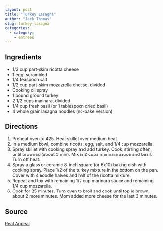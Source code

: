 ```yaml
---
layout: post
title: "Turkey Lasagna"
author: "Jack Thomas"
slug: turkey-lasagna
categories:
  - category:
    - entrees
---
```


## Ingredients

- 1/3 cup part-skim ricotta cheese
- 1 egg, scrambled
- 1/4 teaspoon salt
- 1/2 cup part-skim mozazrella cheese, divided
- Cooking oil spray
- 1 pound ground turkey
- 2 1/2 cups marinara, divided
- 1/4 cup fresh basil (or 1 tablespoon dried basil)
- 4 whole grain lasagna noodles (no-bake version)

## Directions

1. Preheat oven to 425. Heat skillet over medium heat.
2. In a medium bowl, combine ricotta, egg, salt, and 1/4 cup mozzarella.
3. Spray skillet with cooking spray and add turkey. Cook, stirring often, until browned (about 3 min). Mix in 2 cups marinara sauce and basil. Turn off heat.
4. Spray a glass or ceramic 8-inch square (or 6x10) baking dish with cooking spray. Place 1/2 of the turkey mixture in the bottom on the pan. Cover with 4 noodle halves and half of the ricotta mixture.
5. Repeat and top with remaining 1/2 cup marinara sauce and remaining 1/4 cup mozzarella.
6. Cook for 25 minutes. Turn oven to broil and cook until top is brown, about 2 more minutes. Mom added more cheese for the last 3 minutes.

## Source

[Real Appeal](https://www.realappeal.com/how-it-works/the-spark/2017/turkey-lasagna)
